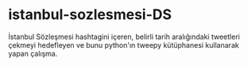 # istanbul-sozlesmesi-DS

İstanbul Sözleşmesi hashtagini içeren, belirli tarih aralığındaki tweetleri çekmeyi hedefleyen ve bunu python'ın tweepy kütüphanesi kullanarak yapan çalışma.

